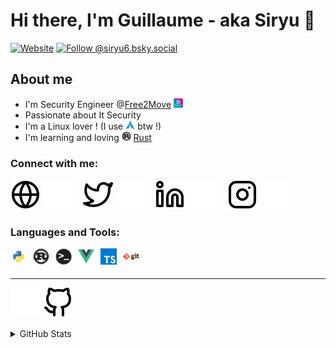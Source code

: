 # Hi there, I'm Guillaume - aka Siryu 👋 

[![Website](https://img.shields.io/website?label=siryu.me&style=for-the-badge&url=https%3A%2F%2Fsiryu.me)](https://siryu.me)
[![Follow @siryu6.bsky.social](https://img.shields.io/badge/follow-@siryu6.bsky.social-whitesmoke?style=social&logo=bluesky)](https://bsky.app/profile/@siryu6.bsky.social)

## About me

- I'm Security Engineer @[Free2Move](https://www.free2move.com/) <img src="images/f2m.png" alt="free2move" width="15"/>
- Passionate about It Security
- I'm a Linux lover ! (I use <img src="images/arch.png" alt="Arch" width="15"/> btw !)
- I'm learning and loving <img height="15" src="https://raw.githubusercontent.com/github/explore/80688e429a7d4ef2fca1e82350fe8e3517d3494d/topics/rust/rust.png"> [Rust](https://www.rust-lang.org/)


### Connect with me:

[![website](./images/globe-light.svg)](https://siryu.fr#gh-light-mode-only)
[![website](./images/globe-dark.svg)](https://siryu.fr#gh-dark-mode-only)
&nbsp;&nbsp;
[![website](./images/twitter-light.svg)](https://twitter.com/Siiiryu#gh-light-mode-only)
[![website](./images/twitter-dark.svg)](https://twitter.com/Siiiryu#gh-dark-mode-only)
&nbsp;&nbsp;
[![website](./images/linkedin-light.svg)](https://linkedin.com/in/guillaume-grabé-5b5958a6/#gh-light-mode-only)
[![website](./images/linkedin-dark.svg)](https://linkedin.com/in/guillaume-grabé-5b5958a6/#gh-dark-mode-only)
&nbsp;&nbsp;
[![website](./images/instagram-light.svg)](https://www.instagram.com/deneb_siryu/#gh-light-mode-only)
[![website](./images/instagram-dark.svg)](https://www.instagram.com/deneb_siryu/#gh-dark-mode-only)

### Languages and Tools:

<img align="left" width="26px" src="https://raw.githubusercontent.com/github/explore/80688e429a7d4ef2fca1e82350fe8e3517d3494d/topics/python/python.png" style="padding-right:10px;">
<img align="left" width="26px" src="https://raw.githubusercontent.com/github/explore/80688e429a7d4ef2fca1e82350fe8e3517d3494d/topics/rust/rust.png" style="padding-right:10px;">
<img align="left" width="26px" src="https://raw.githubusercontent.com/github/explore/80688e429a7d4ef2fca1e82350fe8e3517d3494d/topics/terminal/terminal.png" style="padding-right:10px;">
<img align="left" width="26px" src="https://raw.githubusercontent.com/github/explore/80688e429a7d4ef2fca1e82350fe8e3517d3494d/topics/vue/vue.png" style="padding-right:10px;">
<img align="left" width="26px" src="https://raw.githubusercontent.com/github/explore/80688e429a7d4ef2fca1e82350fe8e3517d3494d/topics/typescript/typescript.png" style="padding-right:10px;">
<img align="left" width="26px" src="https://raw.githubusercontent.com/github/explore/80688e429a7d4ef2fca1e82350fe8e3517d3494d/topics/git/git.png" style="padding-right:10px;">
<br />
<br />

________
[![GH](./images/github-dark.svg)](https://github.com/Siryu6#gh-dark-mode-only)
[![GH](./images/github-light.svg)](https://github.com/Siryu6#gh-light-mode-only)
<details>
  <summary>GitHub Stats</summary>

  <img align="left" alt="Siryu6's GitHub Stats" src="https://github-readme-stats-git-masterrstaa-rickstaa.vercel.app/api?username=Siryu6&show_icons=true&hide_border=false&title_color=ff652f&icon_color=FFE400&bg_color=09131B&text_color=ffffff&border_color=0c1a25" />
</details>
